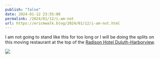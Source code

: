 ```yaml
---
publish: "false"
date: 2024-01-12 23:55:00
permalink: /2024/01/12/i-am-not
url: https://ericmwalk.blog/2024/01/12/i-am-not.html
---
```


I am not going to stand like this for too long or I will be doing the splits on this moving restaurant at the top of the [Radison Hotel Duluth-Harborview](https://maps.apple.com/?address=505%20W%20Superior%20St,%20Duluth,%20MN%20%2055802,%20United%20States&auid=8924686094741349153&ll=46.782372,-92.105173&lsp=9902&q=Radisson%20Hotel%20Duluth-Harborview).

![](https://ericmwalk.blog/uploads/2024/img-7503.jpeg)